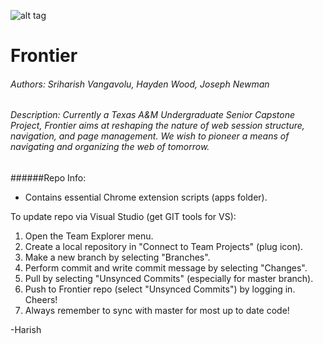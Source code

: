 

![alt tag](https://github.com/FrontierProject/Frontier/blob/master/Frontier/Frontier/app/img/frontier_icon_128.png)
# Frontier
######  Authors: Sriharish Vangavolu, Hayden Wood, Joseph Newman
######  Description: Currently a Texas A&M Undergraduate Senior Capstone Project, Frontier aims at reshaping the nature of web session structure, navigation, and page management. We wish to pioneer a means of navigating and organizing the web of tomorrow.



######Repo Info:
  - Contains essential Chrome extension scripts (apps folder).

To update repo via Visual Studio (get GIT tools for VS):

1. Open the Team Explorer menu.
2. Create a local repository in "Connect to Team Projects" (plug icon).
3. Make a new branch by selecting "Branches".
4. Perform commit and write commit message by selecting "Changes".
5. Pull by selecting "Unsynced Commits" (especially for master branch).
6. Push to Frontier repo (select "Unsynced Commits") by logging in. Cheers!
7. Always remember to sync with master for most up to date code!

-Harish
